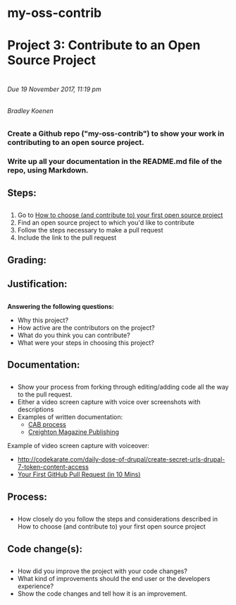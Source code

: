 # my-oss-contrib

# Project 3: Contribute to an Open Source Project <h1>
###### Due 19 November 2017, 11:19 pm <h6>
###### Bradley Koenen <h6>

### Create a Github repo ("my-oss-contrib") to show your work in contributing to an open source project. <h3>
### Write up all your documentation in the README.md file of the repo, using Markdown. <h3>

## Steps: <h2>
1.  Go to <a href="https://github.com/collections/choosing-projects/" target="_blank">How to choose (and contribute to) your first open source project</a>
2.  Find an open source project to which you'd like to contribute
3.  Follow the steps necessary to make a pull request
4.  Include the link to the pull request

## Grading: <h2>
## Justification: <h2>
**Answering the following questions:**
- Why this project?
- How active are the contributors on the project?
- What do you think you can contribute?
- What were your steps in choosing this project?

## Documentation: <h2>
- Show your process from forking through editing/adding code all the way to the pull request. 
- Either a video screen capture with voice over screenshots with descriptions
- Examples of written documentation:
  * <a href="http://www.christianburk.com/csc548-2017/cab-process.pdf/" target="_blank">CAB process</a>
  * <a href="http://www.christianburk.com/csc548-2017/creighton-magazine-typo3.pdf/" target="_blank">Creighton Magazine Publishing</a>
  
Example of video screen capture with voiceover:

- http://codekarate.com/daily-dose-of-drupal/create-secret-urls-drupal-7-token-content-access
- <a href="https://www.youtube.com/watch?v=dSl_qnWO104/" target="_blank">Your First GitHub Pull Request (in 10 Mins)</a>

## Process: <h2>
- How closely do you follow the steps and considerations described in How to choose (and contribute to) your first open source project

## Code change(s): <h2>
- How did you improve the project with your code changes?
- What kind of improvements should the end user or the developers experience?
- Show the code changes and tell how it is an improvement.  
